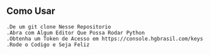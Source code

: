 ## Como Usar
    .De um git clone Nesse Repositorio
    .Abra com Algum Editor Que Possa Rodar Python
    .Obtenha um Token de Acesso em https://console.hgbrasil.com/keys
    .Rode o Codigo e Seja Feliz